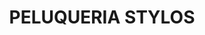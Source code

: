---
title: "PELUQUERIA STYLOS"
url: /barrio-la-gloria-argelia/peluqueria-stylos/
shop: peluquería
---